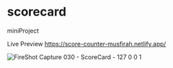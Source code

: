 # scorecard
 miniProject   
 
Live Preview
https://score-counter-musfirah.netlify.app/


![FireShot Capture 030 - ScoreCard - 127 0 0 1](https://user-images.githubusercontent.com/95566104/185813009-d4177e89-af7f-417b-90bd-87d3d3c928e1.png)
